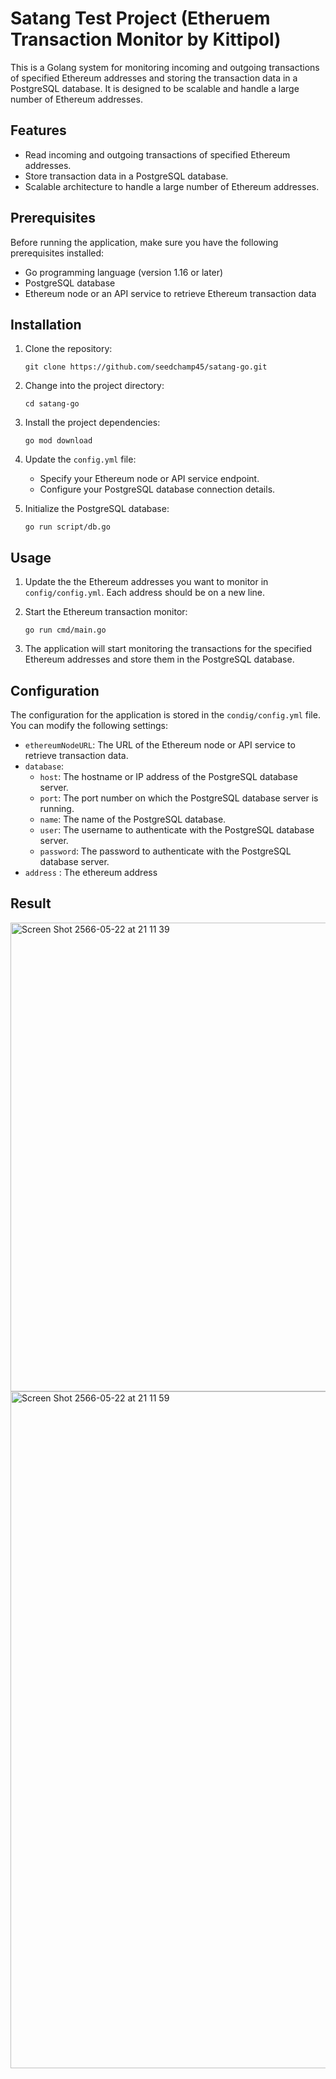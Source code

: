 # Satang Test Project (Etheruem Transaction Monitor by Kittipol)

This is a Golang system for monitoring incoming and outgoing transactions of specified Ethereum addresses and storing the transaction data in a PostgreSQL database. It is designed to be scalable and handle a large number of Ethereum addresses.

## Features

- Read incoming and outgoing transactions of specified Ethereum addresses.
- Store transaction data in a PostgreSQL database.
- Scalable architecture to handle a large number of Ethereum addresses.

## Prerequisites

Before running the application, make sure you have the following prerequisites installed:

- Go programming language (version 1.16 or later)
- PostgreSQL database
- Ethereum node or an API service to retrieve Ethereum transaction data

## Installation

1. Clone the repository:

   ```shell
   git clone https://github.com/seedchamp45/satang-go.git
   ```

2. Change into the project directory:

   ```shell
   cd satang-go
   ```

3. Install the project dependencies:

   ```shell
   go mod download
   ```

4. Update the `config.yml` file:

   - Specify your Ethereum node or API service endpoint.
   - Configure your PostgreSQL database connection details.

5. Initialize the PostgreSQL database:

   ```shell
   go run script/db.go
   ```

## Usage

1. Update the the Ethereum addresses you want to monitor in `config/config.yml`. Each address should be on a new line.

2. Start the Ethereum transaction monitor:

   ```shell
   go run cmd/main.go
   ```

3. The application will start monitoring the transactions for the specified Ethereum addresses and store them in the PostgreSQL database.

## Configuration

The configuration for the application is stored in the `condig/config.yml` file. You can modify the following settings:

- `ethereumNodeURL`: The URL of the Ethereum node or API service to retrieve transaction data.
- `database`:
  - `host`: The hostname or IP address of the PostgreSQL database server.
  - `port`: The port number on which the PostgreSQL database server is running.
  - `name`: The name of the PostgreSQL database.
  - `user`: The username to authenticate with the PostgreSQL database server.
  - `password`: The password to authenticate with the PostgreSQL database server.
- `address` : The ethereum address

## Result
<img width="750" alt="Screen Shot 2566-05-22 at 21 11 39" src="https://github.com/seedchamp45/satang-go/assets/8091233/e82b9b6a-d976-43de-a101-4245cd32d62e">
<img width="1083" alt="Screen Shot 2566-05-22 at 21 11 59" src="https://github.com/seedchamp45/satang-go/assets/8091233/48b11905-1670-4faa-a016-b7d4be857223">



